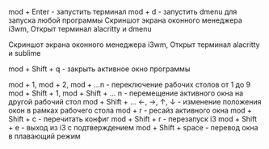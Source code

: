 mod + Enter - запустить терминал
mod + d - запустить dmenu для запуска любой программы
Скриншот экрана оконного менеджера i3wm, Открыт терминал alacritty и dmenu

Скриншот экрана оконного менеджера i3wm, Открыт терминал alacritty и sublime

mod + Shift + q - закрыть активное окно программы

mod + 1, mod + 2, mod + …n - переключение рабочих столов от 1 до 9
mod + Shift + 1, mod + Shift + … n - перемещение активного окна на другой рабочий стол
mod + Shift + … ←, →, ↑, ↓ - изменение положения окон в рамках рабочего стола
mod + r - ресайз активного окна
mod + Shift + c - перечитать конфиг
mod + Shift + r - перезапуск i3
mod + Shift + e - выход из i3 с подтверждением
mod + Shift + space - перевод окна в плавающий режим
